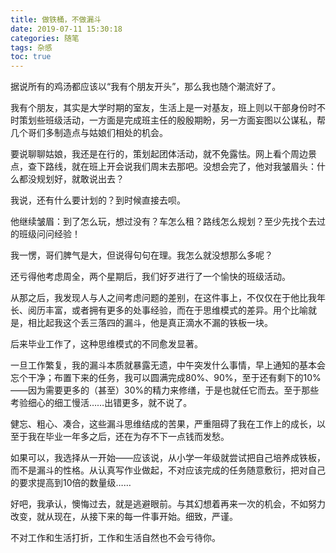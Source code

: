 ```yaml
---
title: 做铁桶，不做漏斗
date: 2019-07-11 15:30:18
categories: 随笔
tags: 杂感
toc: true
---
```

据说所有的鸡汤都应该以“我有个朋友开头”，那么我也随个潮流好了。

我有个朋友，其实是大学时期的室友，生活上是一对基友，班上则以干部身份时不时策划些班级活动，一方面是完成班主任的殷殷期盼，另一方面妄图以公谋私，帮几个哥们多制造点与姑娘们相处的机会。

要说聊聊姑娘，我还是在行的，策划起团体活动，就不免露怯。网上看个周边景点，查下路线，就在班上开会说我们周末去那吧。没想会完了，他对我皱眉头：什么都没规划好，就敢说出去？

我说，还有什么要计划的？到时候直接去呗。

他继续皱眉：到了怎么玩，想过没有？车怎么租？路线怎么规划？至少先找个去过的班级问问经验！

我一愣，哥们脾气是大，但说得句句在理。我怎么就没想那么多呢？

还亏得他考虑周全，两个星期后，我们好歹进行了一个愉快的班级活动。

从那之后，我发现人与人之间考虑问题的差别，在这件事上，不仅仅在于他比我年长、阅历丰富，或者拥有更多的处事经验，而在于思维模式的差异。用个比喻就是，相比起我这个丢三落四的漏斗，他是真正滴水不漏的铁板一块。

后来毕业工作了，这种思维模式的不同愈发显著。

一旦工作繁复，我的漏斗本质就暴露无遗，中午突发什么事情，早上通知的基本会忘个干净；布置下来的任务，我可以圆满完成80%、90%，至于还有剩下的10%——因为需要更多的（甚至）30%的精力来修缮，于是也就任它而去。至于那些考验细心的细工慢活……出错更多，就不说了。

健忘、粗心、凑合，这些漏斗思维结成的苦果，严重阻碍了我在工作上的成长，以至于我在毕业一年多之后，还在为存不下一点钱而发愁。

如果可以，我选择从一开始——应该说，从小学一年级就尝试把自己培养成铁板，而不是漏斗的性格。从认真写作业做起，不对应该完成的任务随意敷衍，把对自己的要求提高到10倍的数量级……

好吧，我承认，懊悔过去，就是逃避眼前。与其幻想着再来一次的机会，不如努力改变，就从现在，从接下来的每一件事开始。细致，严谨。

不对工作和生活打折，工作和生活自然也不会亏待你。

